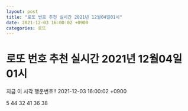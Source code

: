 ```yaml
---
layout: post
title: "로또 번호 추천 실시간 2021년 12월04일01시"
date: 2021-12-03 16:00:02 +0900
categories: 로또
---
```


# 로또 번호 추천 실시간 2021년 12월04일01시

지금 이 시각 행운번호!! 2021-12-03 16:00:02 +0900

 5  44  32  41  36  38 

